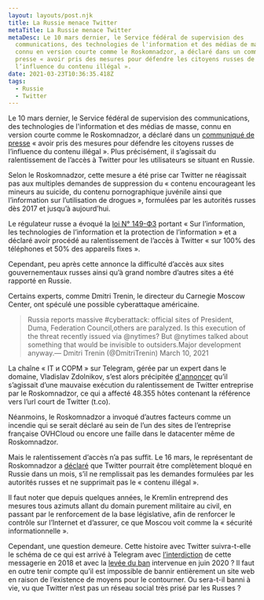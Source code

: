 ```yaml
---
layout: layouts/post.njk
title: La Russie menace Twitter
metaTitle: La Russie menace Twitter
metaDesc: Le 10 mars dernier, le Service fédéral de supervision des
  communications, des technologies de l'information et des médias de masse,
  connu en version courte comme le Roskomnadzor, a déclaré dans un communiqué de
  presse « avoir pris des mesures pour défendre les citoyens russes de
  l’influence du contenu illégal ».
date: 2021-03-23T10:36:35.418Z
tags:
  - Russie
  - Twitter
---
```

Le 10 mars dernier, le Service fédéral de supervision des communications, des technologies de l'information et des médias de masse, connu en version courte comme le Roskomnadzor, a déclaré dans un [communiqué de presse](https://rkn.gov.ru/news/rsoc/news73464.htm) « avoir pris des mesures pour défendre les citoyens russes de l’influence du contenu illégal ». Plus précisément, il s’agissait du ralentissement de l’accès à Twitter pour les utilisateurs se situant en Russie.

Selon le Roskomnadzor, cette mesure a été prise car Twitter ne réagissait pas aux multiples demandes de suppression du « contenu encourageant les mineurs au suicide, du contenu pornographique juvénile ainsi que l’information sur l’utilisation de drogues », formulées par les autorités russes dès 2017 et jusqu’à aujourd’hui.

Le régulateur russe a évoqué la [loi N° 149-ФЗ](https://legalacts.ru/doc/FZ-ob-informacii-informacionnyh-tehnologijah-i-o-zawite-informacii/) portant « Sur l’information, les technologies de l’information et la protection de l’information » et a déclaré avoir procédé au ralentissement de l’accès à Twitter « sur 100% des téléphones et 50% des appareils fixes ».

Cependant, peu après cette annonce la difficulté d’accès aux sites gouvernementaux russes ainsi qu’à grand nombre d’autres sites a été rapporté en Russie. 

Certains experts, comme Dmitri Trenin, le directeur du Carnegie Moscow Center, ont spéculé une possible cyberattaque américaine.

> Russia reports massive #cyberattack: official sites of President, Duma, Federation Council,others are paralyzed. Is this execution of the threat recently issued via @nytimes? But @nytimes talked about something that would be invisible to outsiders.Major development anyway.— Dmitri Trenin (@DmitriTrenin) March 10, 2021

La chaîne « ІТ и СОРМ » sur Telegram, gérée par un expert dans le domaine, Vladislav Zdolnikov, s’est alors précipitée [d'annoncer](https://t.me/itsorm/2079) qu’il s’agissait d’une mauvaise exécution du ralentissement de Twitter entreprise par le Roskomnadzor, ce qui a affecté 48.355 hôtes contenant la référence vers l’url court de Twitter (t.co). 

Néanmoins, le Roskomnadzor a invoqué d’autres facteurs comme un incendie qui se serait déclaré au sein de l’un des sites de l’entreprise française OVHCloud ou encore une faille dans le datacenter même de Roskomnadzor.

Mais le ralentissement d’accès n’a pas suffit. Le 16 mars, le représentant de Roskomnadzor a [déclaré](https://www.interfax.ru/russia/756213) que Twitter pourrait être complètement bloqué en Russie dans un mois, s’il ne remplissait pas les demandes formulées par les autorités russes et ne supprimait pas le « contenu illégal ».

Il faut noter que depuis quelques années, le Kremlin entreprend des mesures tous azimuts allant du domain purement militaire au civil, en passant par le renforcement de la base législative, afin de renforcer le contrôle sur l’Internet et d’assurer, ce que Moscou  voit comme la « sécurité informationnelle ».

Cependant, une question demeure. Cette histoire avec Twitter suivra-t-elle le schéma de ce qui est arrivé à Telegram avec [l’interdiction](https://tass.ru/ekonomika/5129977) de cette messagerie en 2018 et avec la [levée du ban](https://rkn.gov.ru/news/rsoc/news73050.htm) intervenue en juin 2020 ? Il faut en outre tenir compte qu’il est impossible de bannir entièrement un site web en raison de l’existence de moyens pour le contourner. Ou sera-t-il banni à vie, vu que Twitter n’est pas un réseau social très prisé par les Russes ?